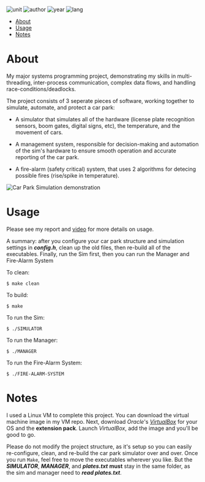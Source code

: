 ![unit](https://img.shields.io/badge/CAB4O3-Systems%20Programming-ff69b4?style=plastic)
![author](https://img.shields.io/badge/Author-Johnny%20Madigan-yellow?style=plastic)
![year](https://img.shields.io/badge/Year-2021-lightgrey?style=plastic)
![lang](https://img.shields.io/badge/Lang-informational?style=plastic&logo=C)

- [About](#about)
- [Usage](#usage)
- [Notes](#notes)

# **About**
My major systems programming project, demonstrating my skills in multi-threading, inter-process communication, complex data flows, and handling race-conditions/deadlocks.

The project consists of 3 seperate pieces of software, working together to simulate, automate, and protect a car park:

- A simulator that simulates all of the hardware (license plate recognition sensors, boom gates, digital signs, etc), the temperature, and the movement of cars.

- A management system, responsible for decision-making and automation of the sim's hardware to ensure smooth operation and accurate reporting of the car park.

- A fire-alarm (safety critical) system, that uses 2 algorithms for detecing possible fires (rise/spike in temperature).

![Car Park Simulation demonstration](/docs/ezgif-carpark-demo.gif)

# **Usage**
Please see my report and [video](https://www.youtube.com/watch?v=-4QtDzU25co) for more details on usage. 

A summary: after you configure your car park structure and simulation settings in ***config.h***, clean up the old files, then re-build all of the executables. Finally, run the Sim first, then you can run the Manager and Fire-Alarm System

To clean:
```
$ make clean
```

To build:
```
$ make
```

To run the Sim:
```
$ ./SIMULATOR
```

To run the Manager:
```
$ ./MANAGER
```

To run the Fire-Alarm System:
```
$ ./FIRE-ALARM-SYSTEM
```

# **Notes**
I used a Linux VM to complete this project. You can download the virtual machine image in my VM repo. Next, download *Oracle*'s [*VirtualBox*](https://www.virtualbox.org) for your OS and the **extension pack**. Launch *VirtualBox*, add the image and you'll be good to go.

Please do not modify the project structure, as it's setup so you can easily re-configure, clean, and re-build the car park simulator over and over. Once you run `Make`, feel free to move the executables wherever you like. But the ***SIMULATOR***, ***MANAGER***, and ***plates.txt*** **must** stay in the same folder, as the sim and manager need to ***read plates.txt***.